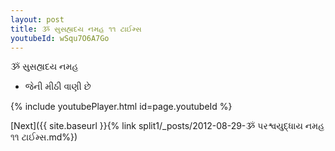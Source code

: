 ```yaml
---
layout: post
title: ૐ સુસહ્યદય નમહ ૧૧ ટાઈમ્સ
youtubeId: wSqu7O6A7Go
---
```

 
 
 ૐ સુસહ્યદય નમહ  
 
 -  જેની મીઠી વાણી છે 
 
  
 
  
 
 
 
 
 
 


{% include youtubePlayer.html id=page.youtubeId %}
 
[Next]({{ site.baseurl }}{% link  split1/_posts/2012-08-29-ૐ પરશ્વયુદ્ધાય નમહ ૧૧ ટાઈમ્સ.md%})
 
